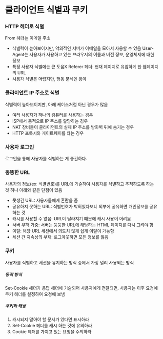 # 클라이언트 식별과 쿠키

### HTTP 헤더로 식별

From 헤더는 이메일 주소
- 식별력이 높아보이지만, 악의적인 서버가 이메일을 모아서 사용할 수 있음
  User-Agent는 사용자가 사용하고 있는 브라우저의 이름과 버전 정보, 운영체제에 대한 정보
- 특정 사용자 식별에는 큰 도움X
  Referer 헤더: 현재 페이지로 유입하게 한 웹페이지의 URL
- 사용자 식별은 어렵지만, 행동 분석엔 용이

### 클라이언트 IP 주소로 식별

식별력이 높아보이지만, 아래 케이스처럼 아닌 경우가 많음
- 여러 사용자가 하나의 컴퓨터를 사용하는 경우
- ISP에서 동적으로 IP 주소를 할당하는 경우
- NAT 장비들이 클라이언트의 실제 IP 주소를 방화벽 뒤에 숨기는 경우
- HTTP 프록시와 게이트웨이를 타는 경우

### 사용자 로그인

로그인을 통해 사용자를 식별하는 게 좋긴하다.

### 뚱뚱한 URL

사용자의 정보(ex: 식별번호)를 URL에 기술하여 사용자를 식별하고 추적하도록 하는 것
허나 아래와 같은 단점이 있음
- 못생긴 URL: 사용자들에게 혼란을 줌
- 공유하지 못하는 URL: 식별번호가 박혀있다보니 외부에 공유하면 개인정보를 공유하는 것
- 캐시를 사용할 수 없음: URL이 달라지기 때문에 캐시 사용이 어려움
- 서버 부하 가중: 서버는 뚱뚱한 URL에 해당하는 HTML 페이지를 다시 그려야 함
- 이탈: 해당 URL 세션에서 의도치 않게 쉽게 이탈이 가능함
- 세션 간 지속성의 부재: 로그아웃하면 모든 정보를 잃음

### 쿠키
사용자를 식별하고 세션을 유지하는 방식 중에서 가장 널리 사용되는 방식

##### 동작 방식
Set-Cookie 헤더가 응답 헤더에 기술되어 사용자에게 전달되면, 사용자는 이후 요청에 쿠키 헤더를 설정하여 요청에 보냄

##### 쿠키와 캐싱
1. 캐시되지 말아야 할 문서가 있다면 표시하라
2. Set-Cookie 헤더를 캐시 하는 것에 유의하라
3. Cookie 헤더를 가지고 있는 요청을 주의하라

